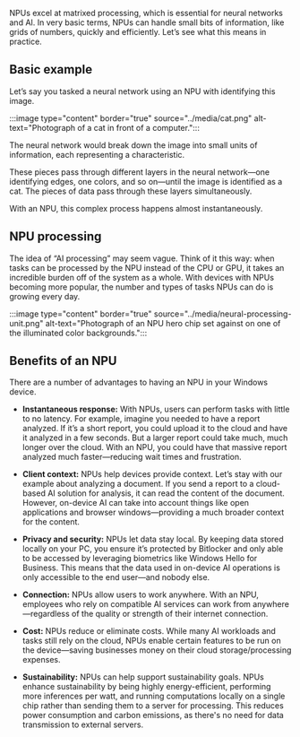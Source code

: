 NPUs excel at matrixed processing, which is essential for neural networks and AI. In very basic terms, NPUs can handle small bits of information, like grids of numbers, quickly and efficiently. Let’s see what this means in practice.

## Basic example

Let’s say you tasked a neural network using an NPU with identifying this image.

:::image type="content" border="true" source="../media/cat.png" alt-text="Photograph of a cat in front of a computer.":::

The neural network would break down the image into small units of information, each representing a characteristic.

These pieces pass through different layers in the neural network—one identifying edges, one colors, and so on—until the image is identified as a cat. The pieces of data pass through these layers simultaneously.

With an NPU, this complex process happens almost instantaneously.

## NPU processing

The idea of “AI processing” may seem vague. Think of it this way: when tasks can be processed by the NPU instead of the CPU or GPU, it takes an incredible burden off of the system as a whole. With devices with NPUs becoming more popular, the number and types of tasks NPUs can do is growing every day.

:::image type="content" border="true" source="../media/neural-processing-unit.png" alt-text="Photograph of an NPU hero chip set against on one of the illuminated color backgrounds.":::

## Benefits of an NPU

There are a number of advantages to having an NPU in your Windows device.

- **Instantaneous response:** With NPUs, users can perform tasks with little to no latency. For example, imagine you needed to have a report analyzed. If it’s a short report, you could upload it to the cloud and have it analyzed in a few seconds. But a larger report could take much, much longer over the cloud. With an NPU, you could have that massive report analyzed much faster—reducing wait times and frustration.

- **Client context:** NPUs help devices provide context. Let’s stay with our example about analyzing a document. If you send a report to a cloud-based AI solution for analysis, it can read the content of the document. However, on-device AI can take into account things like open applications and browser windows—providing a much broader context for the content.

- **Privacy and security:** NPUs let data stay local. By keeping data stored locally on your PC, you ensure it’s protected by Bitlocker and only able to be accessed by leveraging biometrics like Windows Hello for Business. This means that the data used in on-device AI operations is only accessible to the end user—and nobody else.

- **Connection:** NPUs allow users to work anywhere. With an NPU, employees who rely on compatible AI services can work from anywhere—regardless of the quality or strength of their internet connection.

- **Cost:** NPUs reduce or eliminate costs. While many AI workloads and tasks still rely on the cloud, NPUs enable certain features to be run on the device—saving businesses money on their cloud storage/processing expenses.

- **Sustainability:** NPUs can help support sustainability goals. NPUs enhance sustainability by being highly energy-efficient, performing more inferences per watt, and running computations locally on a single chip rather than sending them to a server for processing. This reduces power consumption and carbon emissions, as there's no need for data transmission to external servers.
